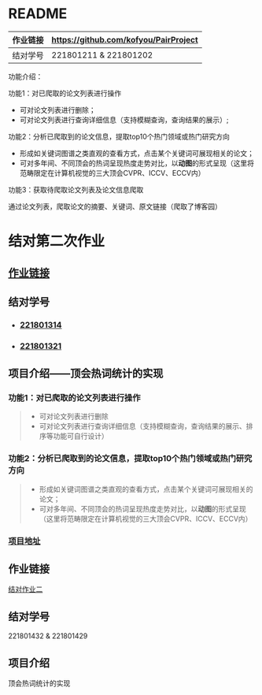 # README

| 作业链接 | https://github.com/kofyou/PairProject |
| -------- | ------------------------------------- |
| 结对学号 | 221801211 & 221801202                 |

功能介绍：

功能1：对已爬取的论文列表进行操作

- 可对论文列表进行删除；
- 可对论文列表进行查询详细信息（支持模糊查询，查询结果的展示）;

功能2：分析已爬取到的论文信息，提取top10个热门领域或热门研究方向

- 形成如关键词图谱之类直观的查看方式，点击某个关键词可展现相关的论文；
- 可对多年间、不同顶会的热词呈现热度走势对比，以**动图**的形式呈现（这里将范畴限定在计算机视觉的三大顶会CVPR、ICCV、ECCV内）

功能3：获取待爬取论文列表及论文信息爬取

通过论文列表，爬取论文的摘要、关键词、原文链接（爬取了博客园）
# 结对第二次作业

## [作业链接](https://edu.cnblogs.com/campus/fzu/FZUSESPR21/homework/11891)

## 结对学号

* ### [221801314](https://www.cnblogs.com/starlite)

* ### [221801321](https://www.cnblogs.com/yangyu-huang/)

## 项目介绍——顶会热词统计的实现

### 功能1：对已爬取的论文列表进行操作

> * 可对论文列表进行删除
> * 可对论文列表进行查询详细信息（支持模糊查询，查询结果的展示、排序等功能可自行设计）

### 功能2：分析已爬取到的论文信息，提取top10个热门领域或热门研究方向

> * 形成如关键词图谱之类直观的查看方式，点击某个关键词可展现相关的论文；
> * 可对多年间、不同顶会的热词呈现热度走势对比，以**动图**的形式呈现（这里将范畴限定在计算机视觉的三大顶会CVPR、ICCV、ECCV内）

### [项目地址](47.100.89.20:8081)

## 作业链接
[结对作业二](https://edu.cnblogs.com/campus/fzu/FZUSESPR21/homework/11891)
## 结对学号
221801432 & 221801429
## 项目介绍
顶会热词统计的实现
